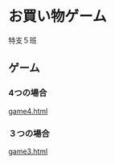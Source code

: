# お買い物ゲーム
特支５班
## ゲーム
### 4つの場合

[game4.html](https://hi-raaaaaaaaaaaaaaaaaaaaaaaaaaa.github.io/shopping/game4.html)


### ３つの場合

[game3.html]([URL](https://hi-raaaaaaaaaaaaaaaaaaaaaaaaaaa.github.io/shopping/game3.html))
